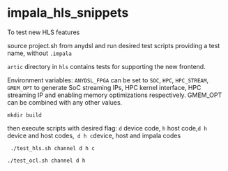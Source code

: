 # impala_hls_snippets

To test new HLS features



source project.sh from anydsl and run desired test scripts providing a test name, without `.impala`

`artic` directory in `hls` contains tests for supporting the new frontend.

Environment variables:
`ANYDSL_FPGA` can be set to `SOC`, `HPC`, `HPC_STREAM`, `GMEM_OPT` to generate SoC streaming IPs, HPC kernel interface, HPC streaming IP and enabling memory optimizations respectively. GMEM_OPT can be combined with any other values.

``` mkdir build ```

then execute scripts with desired flag: `d` device code, `h` host code,`d h` device and host codes,` d h c`device, host and impala codes

``` ./test_hls.sh channel d h c```


```./test_ocl.sh channel d h ```


